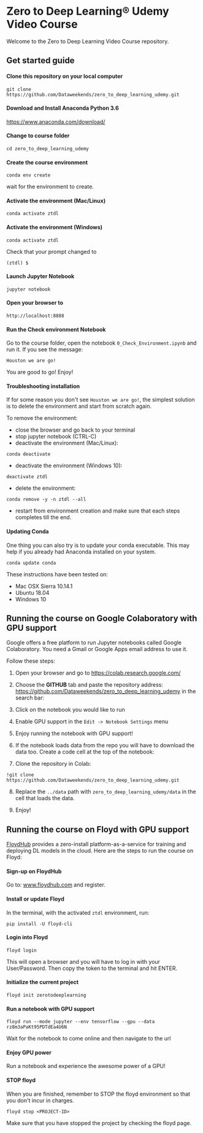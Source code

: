 # Zero to Deep Learning® Udemy Video Course

Welcome to the Zero to Deep Learning Video Course repository.

## Get started guide

#### Clone this repository on your local computer

```
git clone https://github.com/Dataweekends/zero_to_deep_learning_udemy.git
```

#### Download and Install Anaconda Python 3.6

https://www.anaconda.com/download/

#### Change to course folder

```
cd zero_to_deep_learning_udemy
```

#### Create the course environment

```
conda env create
```

wait for the environment to create.

#### Activate the environment (Mac/Linux)
```
conda activate ztdl
```

#### Activate the environment (Windows)
```
conda activate ztdl
```

Check that your prompt changed to

```
(ztdl) $
```

#### Launch Jupyter Notebook

```
jupyter notebook
```

#### Open your browser to

```
http://localhost:8888
```

#### Run the Check environment Notebook

Go to the course folder, open the notebook `0_Check_Environment.ipynb` and run it. If you see the message:

    Houston we are go!

You are good to go! Enjoy!


#### Troubleshooting installation
If for some reason you don't see `Houston we are go!`, the simplest solution is to delete the environment and start from scratch again.

To remove the environment:

- close the browser and go back to your terminal
- stop jupyter notebook (CTRL-C)
- deactivate the environment (Mac/Linux):

```
conda deactivate
```

- deactivate the environment (Windows 10):

```
deactivate ztdl
```

- delete the environment:

```
conda remove -y -n ztdl --all
```

- restart from environment creation and make sure that each steps completes till the end.

#### Updating Conda

One thing you can also try is to update your conda executable. This may help if you already had Anaconda installed on your system.

```
conda update conda
```

These instructions have been tested on:

- Mac OSX Sierra 10.14.1
- Ubuntu 18.04
- Windows 10

## Running the course on Google Colaboratory with GPU support

Google offers a free platform to run Jupyter notebooks called Google Colaboratory. You need a Gmail or Google Apps email address to use it.

Follow these steps:

1. Open your browser and go to https://colab.research.google.com/
2. Choose the **GITHUB** tab and paste the repository address: https://github.com/Dataweekends/zero_to_deep_learning_udemy in the search bar:

3. Click on the notebook you would like to run

4. Enable GPU support in the `Edit -> Notebook Settings` menu

5. Enjoy running the notebook with GPU support!

6. If the notebook loads data from the repo you will have to download the data too. Create a code cell at the top of the notebook:

7. Clone the repository in Colab:

```
!git clone https://github.com/Dataweekends/zero_to_deep_learning_udemy.git
```

8. Replace the `../data` path with `zero_to_deep_learning_udemy/data` in the cell that loads the data.

9. Enjoy!

## Running the course on Floyd with GPU support

[FloydHub](www.floydhub.com) provides a zero-install platform-as-a-service for training and deploying DL models in the cloud. Here are the steps to run the course on Floyd:

#### Sign-up on FloydHub

Go to: www.floydhub.com and register.

#### Install or update Floyd

In the terminal, with the activated `ztdl` environment, run:
```
pip install -U floyd-cli
```

#### Login into Floyd
```
floyd login
```
This will open a browser and you will have to log in with your User/Password. Then copy the token to the terminal and hit ENTER.

#### Initialize the current project
```
floyd init zerotodeeplearning
```

#### Run a notebook with GPU support
```
floyd run --mode jupyter --env tensorflow --gpu --data rz8m3aPaKt95PDTdEa4U6N
```
Wait for the notebook to come online and then navigate to the url

#### Enjoy GPU power
Run a notebook and experience the awesome power of a GPU!

#### STOP floyd
When you are finished, remember to STOP the floyd environment so that you don't incur in charges.
```
floyd stop <PROJECT-ID>
```
Make sure that you have stopped the project by checking the floyd page.
